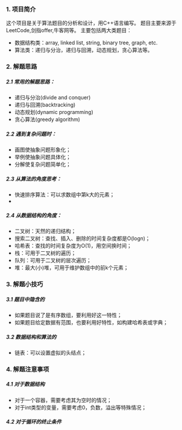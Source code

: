 ### 1. 项目简介
这个项目是关于算法题目的分析和设计，用C++语言编写。
题目主要来源于LeetCode,剑指offer,牛客网等。
主要包括两大类题目：  
+ 数据结构类：array, linked list, string, binary tree, graph, etc.
+ 算法类：递归与分治，递归与回溯，动态规划，贪心算法等。  
  
  
### 2. 解题思路
##### 2.1 常用的解题思路：
+ 递归与分治(divide and conquer)
+ 递归与回溯(backtracking)
+ 动态规划(dynamic programming)
+ 贪心算法(greedy algorithm)

##### 2.2 遇到复杂问题时：
+ 画图使抽象问题形象化；
+ 举例使抽象问题具体化；
+ 分解使复杂问题简单化；

##### 2.3 从算法的角度思考：
+ 快速排序算法：可以求数组中第k大的元素；
+ 

##### 2.4 从数据结构的角度：
+ 二叉树：天然的递归结构；
+ 搜索二叉树：查找、插入、删除的时间复杂度都是O(logn)；
+ 哈希表：查找的时间复杂度为O(1)，用空间换时间；
+ 栈：可用于二叉树的遍历；
+ 队列：可用于二叉树的层次遍历；
+ 堆：最大(小)堆，可用于维护数组中的前k个元素；  
  
  
### 3. 解题小技巧  
##### 3.1 题目中隐含的
+ 如果题目说了是有序数组，要利用好这一特性；
+ 如果题目给定数据有范围，也要利用好特性，如构建哈希表或字典； 

##### 3.2 数据结构和算法的
+ 链表：可以设置虚拟的头结点；  
  
  
### 4. 解题注意事项
##### 4.1 对于数据结构 
+ 对于一个容器，需要考虑其为空时的情况；
+ 对于int类型的变量，需要考虑0，负数，溢出等特殊情况；

##### 4.2 对于循环的终止条件





